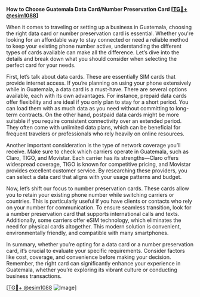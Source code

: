 **How to Choose Guatemala Data Card/Number Preservation Card [[TG💪+ @esim1088](https://t.me/s/esim1088)]**

When it comes to traveling or setting up a business in Guatemala, choosing the right data card or number preservation card is essential. Whether you're looking for an affordable way to stay connected or need a reliable method to keep your existing phone number active, understanding the different types of cards available can make all the difference. Let’s dive into the details and break down what you should consider when selecting the perfect card for your needs.

First, let’s talk about data cards. These are essentially SIM cards that provide internet access. If you’re planning on using your phone extensively while in Guatemala, a data card is a must-have. There are several options available, each with its own advantages. For instance, prepaid data cards offer flexibility and are ideal if you only plan to stay for a short period. You can load them with as much data as you need without committing to long-term contracts. On the other hand, postpaid data cards might be more suitable if you require consistent connectivity over an extended period. They often come with unlimited data plans, which can be beneficial for frequent travelers or professionals who rely heavily on online resources.

Another important consideration is the type of network coverage you’ll receive. Make sure to check which carriers operate in Guatemala, such as Claro, TIGO, and Movistar. Each carrier has its strengths—Claro offers widespread coverage, TIGO is known for competitive pricing, and Movistar provides excellent customer service. By researching these providers, you can select a data card that aligns with your usage patterns and budget.

Now, let’s shift our focus to number preservation cards. These cards allow you to retain your existing phone number while switching carriers or countries. This is particularly useful if you have clients or contacts who rely on your number for communication. To ensure seamless transition, look for a number preservation card that supports international calls and texts. Additionally, some carriers offer eSIM technology, which eliminates the need for physical cards altogether. This modern solution is convenient, environmentally friendly, and compatible with many smartphones.

In summary, whether you’re opting for a data card or a number preservation card, it’s crucial to evaluate your specific requirements. Consider factors like cost, coverage, and convenience before making your decision. Remember, the right card can significantly enhance your experience in Guatemala, whether you’re exploring its vibrant culture or conducting business transactions.

[[TG💪+ @esim1088](https://t.me/s/esim1088) ![Image](https://i.postimg.cc/Y0z9fWf4/image.png)]